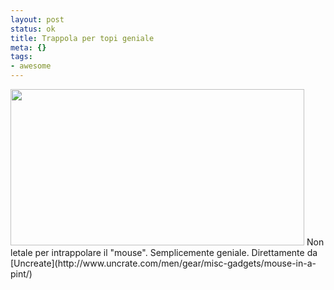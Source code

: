 ```yaml
--- 
layout: post
status: ok
title: Trappola per topi geniale
meta: {}
tags: 
- awesome
---
```

<img alt="" src="http://www.uncrate.com/men/images/2008/10/mouse-in-pint.jpg" class="aligncenter" width="470" height="250" />  
Non letale per intrappolare il "mouse". Semplicemente geniale.  
Direttamente da [Uncreate](http://www.uncrate.com/men/gear/misc-gadgets/mouse-in-a-pint/)
  
 
